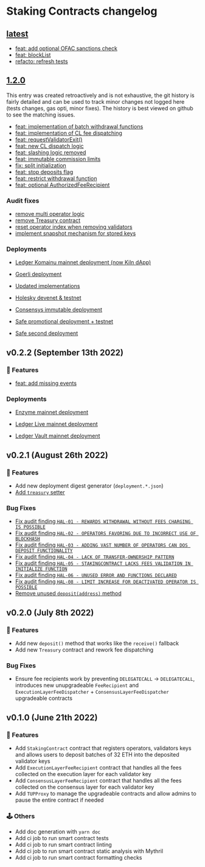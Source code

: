 # Staking Contracts changelog


## [latest](https://github.com/kilnfi/staking-contracts)

- [feat: add optional OFAC sanctions check](https://github.com/kilnfi/staking-contracts/pull/101/commits/4513c1e406c8dffe126bc450dfc02af510187933)
- [feat: blockList](https://github.com/kilnfi/staking-contracts/pull/101/commits/b680e4e017dfb57a4c97425f1ee85c118fd95e53)
- [refacto: refresh tests]()

## [1.2.0](https://github.com/kilnfi/staking-contracts/releases/tag/1.2.0)

This entry was created retroactively and is not exhaustive, the git history is fairly detailed and can be used to track minor changes not logged here (tests changes, gas opti, minor fixes). The history is best viewed on github to see the matching issues.

- [feat: implementation of batch withdrawal functions](https://github.com/kilnfi/staking-contracts/commit/eaaff6975dccb641b93e049f072c957a99854754)
- [feat: implementation of CL fee dispatching](https://github.com/kilnfi/staking-contracts/commit/8a2a7e0b61874b71e7d036e16425ec4e9bcf3835)
- [feat: requestValidatorExit()](https://github.com/kilnfi/staking-contracts/commit/757f17d8e187031332a2357427cfdc0a6de7717e)
- [feat: new CL dispatch logic](https://github.com/kilnfi/staking-contracts/commit/60387680768fd0c9da24ab097dd7953a2b8df19d)
- [feat: slashing logic removed](https://github.com/kilnfi/staking-contracts/commit/196a1bbb1b720b1134253890e3f7010c3f3143ee)
- [feat: immutable commission limits](https://github.com/kilnfi/staking-contracts/commit/ea9f10d58b131ee40560364137a046272fe6a62a)
- [fix: split initialization](https://github.com/kilnfi/staking-contracts/commit/3aa65764f2d868d41b52aceac092cdb43a59d7a9)
- [feat: stop deposits flag](https://github.com/kilnfi/staking-contracts/commit/aad23d5b1bec1ff6c8229f0b197a4575a800614c)
- [feat: restrict withdrawal function](https://github.com/kilnfi/staking-contracts/commit/ed1b36be629b13ac4b1f417eb0da084067ef803a)
- [feat: optional AuthorizedFeeRecipient](https://github.com/kilnfi/staking-contracts/commit/35acce30b033314906ec98395c53f4fb2844b61e)

### Audit fixes
- [remove multi operator logic](https://github.com/kilnfi/staking-contracts/commit/e5c91d8a08a5fd64bddb6b5a9e09f467e0b3bbc0)
- [remove Treasury contract](https://github.com/kilnfi/staking-contracts/commit/8306951add826c11f5decc427cb0ea6d6cd889ba)
- [reset operator index when removing validators](https://github.com/kilnfi/staking-contracts/commit/8def7d680a95f66137f16ddb53ca669bf099ab04)
- [implement snapshot mechanism for stored keys](https://github.com/kilnfi/staking-contracts/commit/dc6f050b3bf1f234e89d321037a9e353127dae8a)

### Deployments

- [Ledger Komainu mainnet deployment (now Kiln dApp)](https://github.com/kilnfi/staking-contracts/commit/a74d0810a2c97b2eaaa7763bd347ed30eed2b7e2)

- [Goerli deployment](https://github.com/kilnfi/staking-contracts/commit/fb1be197899b28b3ba72a2f3af752666b5125e81)

- [Updated implementations](https://github.com/kilnfi/staking-contracts/commit/f33eb8dc37fab40217dbe1e69853ca3fcd884a2d)

- [Holesky devenet & testnet](https://github.com/kilnfi/staking-contracts/commit/6df02b9c7d003504f1b57b7ef6d639ce963943dc)

- [Consensys immutable deployment](https://github.com/kilnfi/staking-contracts/commit/53f2d9b0d0662d1f5d44fab7f04684cca56df2fb)

- [Safe promotional deployment + testnet](https://github.com/kilnfi/staking-contracts/commit/af56cf295664d61ab0e23e45d5eabf780e4e59ab)

- [Safe second deployment](https://github.com/kilnfi/staking-contracts/commit/bb8e64d583ce31b03d7f5ff613931c7819621ddb)

## v0.2.2 (September 13th 2022)

### :dizzy: Features

- [feat: add missing events](https://github.com/kilnfi/staking-contracts/pull/61)

### Deployments

- [Enzyme mainnet deployment](https://github.com/kilnfi/staking-contracts/commit/42761e7837498c27798bd15e7d0886f3dea7180b)

- [Ledger Live mainnet deployment](https://github.com/kilnfi/staking-contracts/commit/cd680d350bfe4edacadccf01b6dd1484cd8a49b0)

- [Ledger Vault mainnet deployment](https://github.com/kilnfi/staking-contracts/commit/dd41162155a5e944731d544229f2763d1a99eb9e)

## v0.2.1 (August 26th 2022)

### :dizzy: Features

- Add new deployment digest generator (`deployment.*.json`)
- [Add `treasury` setter](https://github.com/kilnfi/staking-contracts/pull/48)
  
### Bug Fixes

- [Fix audit finding `HAL-01 - REWARDS WITHDRAWAL WITHOUT FEES CHARGING IS POSSIBLE`](https://github.com/kilnfi/staking-contracts/pull/55)
- [Fix audit finding `HAL-02 - OPERATORS FAVORING DUE TO INCORRECT USE OF BLOCKHASH`](https://github.com/kilnfi/staking-contracts/pull/53)
- [Fix audit finding `HAL-03 - ADDING VAST NUMBER OF OPERATORS CAN DOS DEPOSIT FUNCTIONALITY`](https://github.com/kilnfi/staking-contracts/pull/50)
- [Fix audit finding `HAL-04 - LACK OF TRANSFER-OWNERSHIP PATTERN`](https://github.com/kilnfi/staking-contracts/pull/54)
- [Fix audit finding `HAL-05 - STAKINGCONTRACT LACKS FEES VALIDATION IN INITIALIZE FUNCTION`](https://github.com/kilnfi/staking-contracts/pull/52)
- [Fix audit finding `HAL-06 - UNUSED ERROR AND FUNCTIONS DECLARED`](https://github.com/kilnfi/staking-contracts/pull/56)
- [Fix audit finding `HAL-08 - LIMIT INCREASE FOR DEACTIVATED OPERATOR IS POSSIBLE`](https://github.com/kilnfi/staking-contracts/pull/49)
- [Remove unused `deposit(address)` method](https://github.com/kilnfi/staking-contracts/pull/57)

## v0.2.0 (July 8th 2022)

### :dizzy: Features

- Add new `deposit()` method that works like the `receive()` fallback
- Add new `Treasury` contract and rework fee dispatching

### Bug Fixes

- Ensure fee recipients work by preventing `DELEGATECALL` -> `DELEGATECALL`, introduces new unupgradeable `FeeRecipient` and `ExecutionLayerFeeDispatcher` + `ConsensusLayerFeeDispatcher` upgradeable contracts

## v0.1.0 (June 21th 2022)

### :dizzy: Features

- Add `StakingContract` contract that registers operators, validators keys and allows users to deposit batches of 32 ETH into the deposited validator keys
- Add `ExecutionLayerFeeRecipient` contract that handles all the fees collected on the execution layer for each validator key
- Add `ConsensusLayerFeeRecipient` contract that handles all the fees collected on the consensus layer for each validator key
- Add `TUPProxy` to manage the upgradeable contracts and allow admins to pause the entire contract if needed

### 🕹️ Others

- Add doc generation with `yarn doc`
- Add ci job to run smart contract tests
- Add ci job to run smart contract linting
- Add ci job to run smart contract static analysis with Mythril
- Add ci job to run smart contract formatting checks